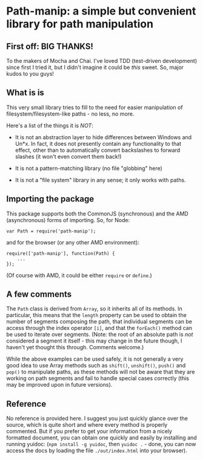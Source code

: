 Path-manip: a simple but convenient library for path manipulation
=================================================================

First off: BIG THANKS!
----------------------

To the makers of Mocha and Chai. I've loved TDD (test-driven development) since first I tried it, but I didn't imagine it could be *this* sweet. So, major kudos to you guys!

What is is
----------

This very small library tries to fill to the need for easier manipulation of filesystem/filesystem-like paths - no less, no more.

Here's a list of the things it is *NOT*:

- It is not an abstraction layer to hide differences between Windows and Un*x. In fact, it does not presently contain any functionality to that effect, other than to automatically convert backslashes to forward slashes (it won't even convert them back!)

- It is not a pattern-matching library (no file "globbing" here)

- It is not a "file system" library in any sense; it only works with paths.


Importing the package
---------------------

This package supports both the CommonJS (synchronous) and the AMD (asynchronous) forms of importing. So, for Node:

	var Path = require('path-manip');
   
and for the browser (or any other AMD environment):

	require(['path-manip'], function(Path) {
		...
	});
	
(Of course with AMD, it could be either `require` or `define`.)


A few comments
--------------

The `Path` class is derived from `Array`, so it inherits all of its methods. In particular, this means that the `length` property can be used to obtain the number of segments composing the path, that individual segments can be access through the index operator `[i]`, and that the `forEach()` method can be used to iterate over segments. 
(Note: the root of an absolute path is *not* considered a segment it itself - this may change in the future though, I haven't yet thought this through. Comments welcome.)

While the above examples can be used safely, it is not generally a very good idea to use Array methods such as `shift()`, `unshift()`, `push()` and `pop()` to manipulate paths, as these methods will not be aware that they are working on path segments and fail to handle special cases correctly (this may be improved upon in future versions).

Reference
---------

No reference is provided here. I suggest you just quickly glance over the source, which is quite short and where every method is properly commented. But if you prefer to get your information from a nicely formatted document, you can obtain one quickly and easily by installing and running yuidoc: (`npm install -g yuidoc`, then `yuidoc .` - done, you can now access the docs by loading the file `./out/index.html` into your browser).